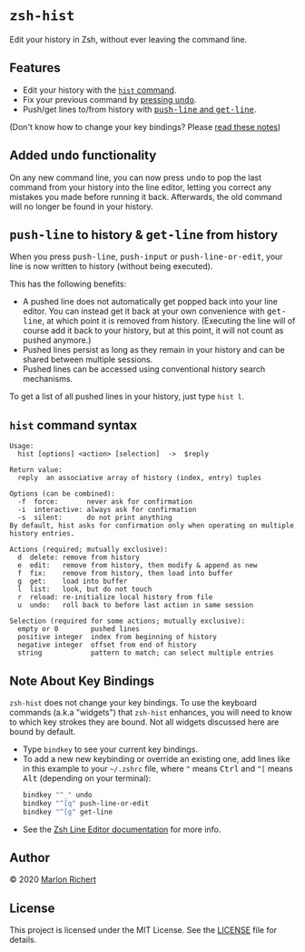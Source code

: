 # `zsh-hist`
Edit your history in Zsh, without ever leaving the command line.

## Features
* Edit your history with the [`hist` command](#hist-command-syntax).
* Fix your previous command by [pressing <kbd>undo</kbd>](#added-undo-functionality).
* Push/get lines to/from history with [<kbd>push-line</kbd> and
  <kbd>get-line</kbd>](#push-line-to-history--get-line-from-history).

(Don't know how to change your key bindings? Please [read these notes](#note-about-key-bindings))

## Added <kbd>undo</kbd> functionality
On any new command line, you can now press <kbd>undo</kbd> to pop the last command from your
history into the line editor, letting you correct any mistakes you made before running it back.
Afterwards, the old command will no longer be found in your history.

## <kbd>push-line</kbd> to history & <kbd>get-line</kbd> from history
When you press <kbd>push-line</kbd>, <kbd>push-input</kbd> or <kbd>push-line-or-edit</kbd>, your
line is now written to history (without being executed).

This has the following benefits:
* A pushed line does not automatically get popped back into your line editor. You can instead get
  it back at your own convenience with <kbd>get-line</kbd>, at which point it is removed from
  history. (Executing the line will of course add it back to your history, but at this point, it
  will not count as pushed anymore.)
* Pushed lines persist as long as they remain in your history and can be shared between multiple
  sessions.
* Pushed lines can be accessed using conventional history search mechanisms.

To get a list of all pushed lines in your history, just type `hist l`.

## `hist` command syntax
```
Usage:
  hist [options] <action> [selection]  ->  $reply

Return value:
  reply  an associative array of history (index, entry) tuples

Options (can be combined):
  -f  force:       never ask for confirmation
  -i  interactive: always ask for confirmation
  -s  silent:      do not print anything
By default, hist asks for confirmation only when operating on multiple history entries.

Actions (required; mutually exclusive):
  d  delete: remove from history
  e  edit:   remove from history, then modify & append as new
  f  fix:    remove from history, then load into buffer
  g  get:    load into buffer
  l  list:   look, but do not touch
  r  reload: re-initialize local history from file
  u  undo:   roll back to before last action in same session

Selection (required for some actions; mutually exclusive):
  empty or 0        pushed lines
  positive integer  index from beginning of history
  negative integer  offset from end of history
  string            pattern to match; can select multiple entries
```

## Note About Key Bindings
`zsh-hist` does not change your key bindings. To use the keyboard commands (a.k.a "widgets") that
`zsh-hist` enhances, you will need to know to which key strokes they are bound. Not all widgets discussed here are bound by default.
* Type `bindkey` to see your current key bindings.
* To add a new new keybinding or override an existing one, add lines like in this example to your
  `~/.zshrc` file, where `^` means <kbd>Ctrl</kbd> and `^[` means <kbd>Alt</kbd> (depending on your
  terminal):
  ```sh
  bindkey "^_" undo
  bindkey "^[q" push-line-or-edit
  bindkey "^[g" get-line
  ```
* See the [Zsh Line Editor
  documentation](http://zsh.sourceforge.net/Doc/Release/Zsh-Line-Editor.html) for more info.

## Author
© 2020 [Marlon Richert](https://github.com/marlonrichert)

## License
This project is licensed under the MIT License. See the [LICENSE](LICENSE) file for details.
